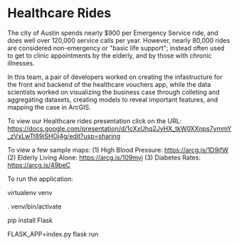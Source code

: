 # Healthcare Rides

The city of Austin spends nearly $900 per Emergency Service ride, and does well over 120,000 service calls per year. 
However, nearly 80,000 rides are considered non-emergency or "basic life support"; instead often used to get to clinic appointments by the elderly, and by those with chronic illnesses. 

In this team, a pair of developers worked on creating the infastructure for the front and backend of the healthcare vouchers app, while the data scientists worked on visualizing the business case through colleting and aggregating datasets, creating models to reveal important features, and mapping the case in ArcGIS. 

To view our Healthcare rides presentation click on the URL: 
https://docs.google.com/presentation/d/1cXxUhq2JyHX_tkW0XXnps7vmmY_zVxLwTt89jSHOj4g/edit?usp=sharing

To view a few sample maps: 
(1) High Blood Pressure: https://arcg.is/1D9jfW 
(2) Elderly Living Alone: https://arcg.is/109myj
(3) Diabetes Rates: https://arcg.is/49beC

To run the application: 

virtualenv venv

. venv/bin/activate

pip install Flask

FLASK_APP=index.py flask run
